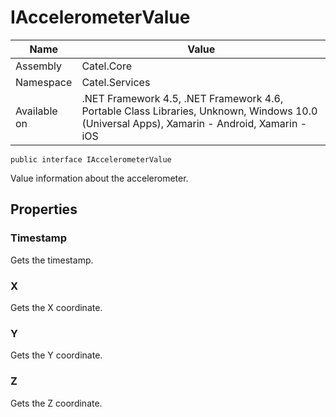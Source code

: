 

# IAccelerometerValue

Name|Value
---|---
Assembly|Catel.Core
Namespace|Catel.Services
Available on|.NET Framework 4.5, .NET Framework 4.6, Portable Class Libraries, Unknown, Windows 10.0 (Universal Apps), Xamarin - Android, Xamarin - iOS

```
public interface IAccelerometerValue
```

Value information about the accelerometer.



## Properties

### Timestamp

Gets the timestamp.



### X

Gets the X coordinate.



### Y

Gets the Y coordinate.



### Z

Gets the Z coordinate.



